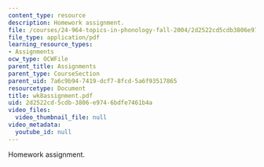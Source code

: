 ```yaml
---
content_type: resource
description: Homework assignment.
file: /courses/24-964-topics-in-phonology-fall-2004/2d2522cd5cdb3806e9746bdfe7461b4a_wk8assignment.pdf
file_type: application/pdf
learning_resource_types:
- Assignments
ocw_type: OCWFile
parent_title: Assignments
parent_type: CourseSection
parent_uid: 7a6c9b94-7419-dcf7-8fcd-5a6f93517865
resourcetype: Document
title: wk8assignment.pdf
uid: 2d2522cd-5cdb-3806-e974-6bdfe7461b4a
video_files:
  video_thumbnail_file: null
video_metadata:
  youtube_id: null
---
```

Homework assignment.